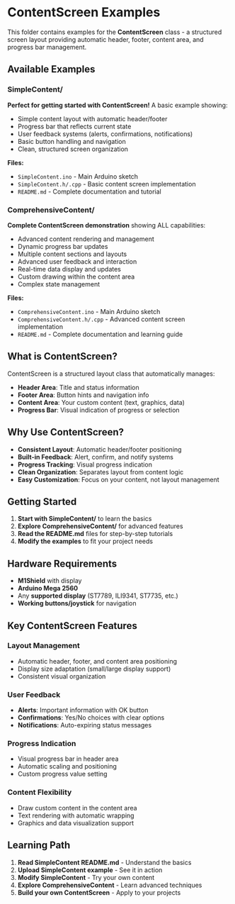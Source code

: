 # ContentScreen Examples

This folder contains examples for the **ContentScreen** class - a structured screen layout providing automatic header, footer, content area, and progress bar management.

## Available Examples

### SimpleContent/

**Perfect for getting started with ContentScreen!** A basic example showing:

- Simple content layout with automatic header/footer
- Progress bar that reflects current state
- User feedback systems (alerts, confirmations, notifications)
- Basic button handling and navigation
- Clean, structured screen organization

**Files:**

- `SimpleContent.ino` - Main Arduino sketch
- `SimpleContent.h/.cpp` - Basic content screen implementation
- `README.md` - Complete documentation and tutorial

### ComprehensiveContent/

**Complete ContentScreen demonstration** showing ALL capabilities:

- Advanced content rendering and management
- Dynamic progress bar updates
- Multiple content sections and layouts
- Advanced user feedback and interaction
- Real-time data display and updates
- Custom drawing within the content area
- Complex state management

**Files:**

- `ComprehensiveContent.ino` - Main Arduino sketch
- `ComprehensiveContent.h/.cpp` - Advanced content screen implementation
- `README.md` - Complete documentation and learning guide

## What is ContentScreen?

ContentScreen is a structured layout class that automatically manages:

- **Header Area**: Title and status information
- **Footer Area**: Button hints and navigation info
- **Content Area**: Your custom content (text, graphics, data)
- **Progress Bar**: Visual indication of progress or selection

## Why Use ContentScreen?

- **Consistent Layout**: Automatic header/footer positioning
- **Built-in Feedback**: Alert, confirm, and notify systems
- **Progress Tracking**: Visual progress indication
- **Clean Organization**: Separates layout from content logic
- **Easy Customization**: Focus on your content, not layout management

## Getting Started

1. **Start with SimpleContent/** to learn the basics
2. **Explore ComprehensiveContent/** for advanced features
3. **Read the README.md** files for step-by-step tutorials
4. **Modify the examples** to fit your project needs

## Hardware Requirements

- **M1Shield** with display
- **Arduino Mega 2560**
- Any **supported display** (ST7789, ILI9341, ST7735, etc.)
- **Working buttons/joystick** for navigation

## Key ContentScreen Features

### Layout Management

- Automatic header, footer, and content area positioning
- Display size adaptation (small/large display support)
- Consistent visual organization

### User Feedback

- **Alerts**: Important information with OK button
- **Confirmations**: Yes/No choices with clear options
- **Notifications**: Auto-expiring status messages

### Progress Indication

- Visual progress bar in header area
- Automatic scaling and positioning
- Custom progress value setting

### Content Flexibility

- Draw custom content in the content area
- Text rendering with automatic wrapping
- Graphics and data visualization support

## Learning Path

1. **Read SimpleContent README.md** - Understand the basics
2. **Upload SimpleContent example** - See it in action
3. **Modify SimpleContent** - Try your own content
4. **Explore ComprehensiveContent** - Learn advanced techniques
5. **Build your own ContentScreen** - Apply to your projects
